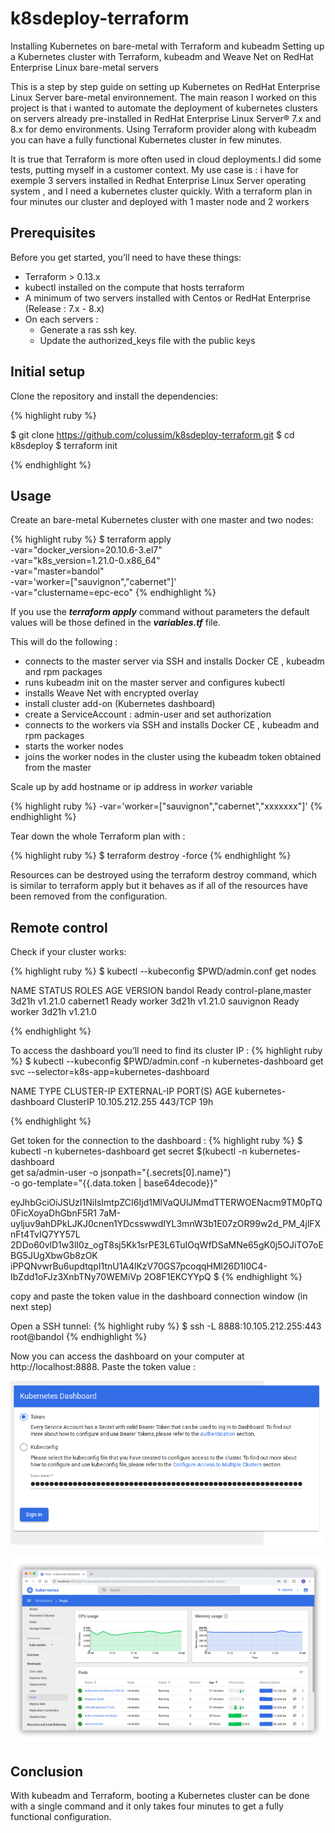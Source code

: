 # k8sdeploy-terraform
Installing Kubernetes on bare-metal with Terraform and kubeadm
Setting up a Kubernetes cluster with Terraform, kubeadm and Weave Net on RedHat Enterprise Linux bare-metal servers

This is a step by step guide on setting up Kubernetes on RedHat Enterprise Linux Server bare-metal environnement. The main reason I worked on this project is that i wanted to automate the deployment of kubernetes clusters on servers already pre-installed in RedHat Enterprise Linux Server® 7.x and 8.x for demo environments. Using Terraform provider along with kubeadm you can have a fully functional Kubernetes cluster in few minutes.

It is true that Terraform is more often used in cloud deployments.I did some tests, putting myself in a customer context.
My use case is : i have for exemple 3 servers installed in Redhat Enterprise Linux Server operating system , and I need a kubernetes cluster quickly.
With a terraform plan in four minutes our cluster and deployed with 1 master node and 2 workers

## Prerequisites

Before you get started, you’ll need to have these things:
* Terraform > 0.13.x
* kubectl installed on the compute that hosts terraform
* A minimum of two servers installed with Centos or RedHat Enterprise (Release : 7.x - 8.x)
* On each servers :
  * Generate a ras ssh key.
  * Update the authorized_keys file with the public keys

## Initial setup

Clone the repository and install the dependencies:

{% highlight ruby %}

$ git clone https://github.com/colussim/k8sdeploy-terraform.git
$ cd k8sdeploy
$ terraform init

{% endhighlight %}

## Usage

Create an bare-metal Kubernetes cluster with one master and two nodes:

{% highlight ruby %}
$ terraform apply \
 -var="docker_version=20.10.6-3.el7" \
 -var="k8s_version=1.21.0-0.x86_64" \
 -var="master=bandol" \
 -var='worker=["sauvignon","cabernet"]' \
 -var="clustername=epc-eco"
{% endhighlight %}

If you use the ***terraform apply*** command without parameters the default values will be those defined in the ***variables.tf*** file.

This will do the following :
* connects to the master server via SSH and installs Docker CE , kubeadm and rpm packages
* runs kubeadm init on the master server and configures kubectl
* installs Weave Net with encrypted overlay
* install cluster add-on (Kubernetes dashboard)
* create a ServiceAccount : admin-user and set authorization
* connects to the workers via SSH and installs Docker CE , kubeadm and rpm packages
* starts the worker nodes
* joins the worker nodes in the cluster using the kubeadm token obtained from the master

Scale up by add hostname or ip address in *worker* variable

{% highlight ruby %}
-var='worker=["sauvignon","cabernet","xxxxxxx"]'
{% endhighlight %}

Tear down the whole Terraform plan with :

{% highlight ruby %}
$ terraform destroy -force
{% endhighlight %}

Resources can be destroyed using the terraform destroy command, which is similar to terraform apply but it behaves as if all of the resources have been removed from the configuration.

## Remote control

Check if your cluster works:

{% highlight ruby %}
$ kubectl --kubeconfig $PWD/admin.conf get nodes

NAME        STATUS   ROLES                  AGE     VERSION
bandol      Ready    control-plane,master   3d21h   v1.21.0
cabernet1   Ready    worker                 3d21h   v1.21.0
sauvignon   Ready    worker                 3d21h   v1.21.0

{% endhighlight %}

To access the dashboard you’ll need to find its cluster IP :
{% highlight ruby %}
$ kubectl --kubeconfig $PWD/admin.conf -n kubernetes-dashboard get svc --selector=k8s-app=kubernetes-dashboard

NAME                   TYPE        CLUSTER-IP       EXTERNAL-IP   PORT(S)   AGE
kubernetes-dashboard   ClusterIP   10.105.212.255   <none>        443/TCP   19h

{% endhighlight %}

Get token for the connection to the dashboard :
{% highlight ruby %}
$ kubectl -n kubernetes-dashboard get secret $(kubectl -n kubernetes-dashboard \
  get sa/admin-user -o jsonpath="{.secrets[0].name}") \
  -o go-template="{{.data.token | base64decode}}"

  eyJhbGciOiJSUzI1NiIsImtpZCI6Ijd1MlVaQUlJMmdTTERWOENacm9TM0pTQ0FicXoyaDhGbnF5R1
  7aM-uyljuv9ahDPkLJKJ0cnen1YDcsswwdIYL3mnW3b1E07zOR99w2d_PM_4jlFXnFt4TvIQ7YY57L
  2DDo60vlD1w3lI0z_ogT8sj5Kk1srPE3L6TuIOqWfDSaMNe65gK0j5OJiTO7oEBG5JUgXbwGb8zOK
  iPPQNvwrBu6updtqpI1tnU1A4lKzV70GS7pcoqqHMl26D1l0C4-IbZdd1oFJz3XnbTNy70WEMiVp
  2O8F1EKCYYpQ
  $
{% endhighlight %}

copy and paste the token value in the dashboard connection window (in next step)

Open a SSH tunnel:
{% highlight ruby %}
$ ssh -L 8888:10.105.212.255:443 root@bandol
{% endhighlight %}

Now you can access the dashboard on your computer at http://localhost:8888.
Paste the token value :

![KUBconnect, the Kubernetes Dashboard connexion](gettoken.png)


![KUBdash, the Kubernetes Dashboard](ui-dashboard.png)

## Conclusion

With kubeadm and Terraform, booting a Kubernetes cluster can be done with a single
command and it only takes four minutes to get a fully functional configuration.

